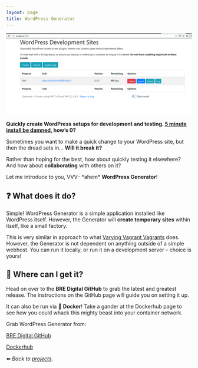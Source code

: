 ```yaml
---
layout: page
title: WordPress Generator
---
```

![](/assets/img/wpgen-scrot.png)

**Quickly create WordPress setups for development and testing. [5 minute install be damned](https://wordpress.org/support/article/how-to-install-wordpress/), how’s 0?**

Sometimes you want to make a quick change to your WordPress site, but then the dread sets in… **WIll it break it?**

Rather than hoping for the best, how about quickly testing it elsewhere? And how about **collaborating** with others on it?

Let me introduce to you, VVV– \*ahem\* **WordPress Generator**!

## :question: What does it do?

Simple! WordPress Generator is a simple application installed like WordPress itself. However, the Generator will **create temporary sites** within itself, like a small factory.

This is very similar in approach to what [Varying Vagrant Vagrants](https://varyingvagrantvagrants.org/) does. However, the Generator is not dependent on anything outside of a simple webhost. You can run it locally, or run it on a development server – choice is yours!

## :floppy_disk: Where can I get it?

Head on over to the **BRE Digital GitHub** to grab the latest and greatest release. The instructions on the GitHub page will guide you on setting it up.

It can also be run via :whale: **Docker**! Take a gander at the Dockerhub page to see how you could whack this mighty beast into your container network.

Grab WordPress Generator from:

[BRE Digital GitHub](https://github.com/bredigital/wordpress-generator)

[Dockerhub](https://hub.docker.com/r/bredigital/wordpress-generator)

:arrow_left: _Back to [projects](/projects)_.
